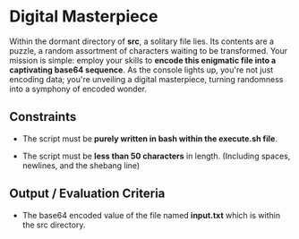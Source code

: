 # Digital Masterpiece

Within the dormant directory of **src**, a solitary file lies. Its contents are a puzzle, a random assortment of characters waiting to be transformed. Your mission is simple: employ your skills to **encode this enigmatic file into a captivating base64 sequence**. As the console lights up, you're not just encoding data; you're unveiling a digital masterpiece, turning randomness into a symphony of encoded wonder.

## Constraints

- The script must be **purely written in bash within the execute.sh file**.

- The script must be **less than 50 characters** in length. (Including spaces, newlines, and the shebang line)

## Output / Evaluation Criteria

- The base64 encoded value of the file named **input.txt** which is within the src directory.
